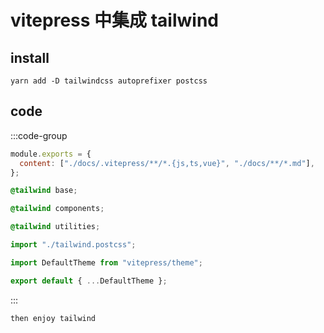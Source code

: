 # vitepress 中集成 tailwind

## install

`yarn add -D tailwindcss autoprefixer postcss`

## code

:::code-group

```js [./tailwind.config.js]
module.exports = {
  content: ["./docs/.vitepress/**/*.{js,ts,vue}", "./docs/**/*.md"],
};
```

```css [.vitepress/theme/index.css]
@tailwind base;

@tailwind components;

@tailwind utilities;
```

```js [.vitepress/theme/index.js]
import "./tailwind.postcss";

import DefaultTheme from "vitepress/theme";

export default { ...DefaultTheme };
```

:::

`then enjoy tailwind`
